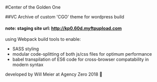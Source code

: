 #Center of the Golden One

##VC Archive of custom 'CGO' theme for wordpress build

#### **note: staging site url: http://kp0.60d.myftpupload.com**

using Webpack build tools to enable:
+ SASS styling
+ modular code-splitting of both js/css files for optimum performance
+ babel transpilation of ES6 code for cross-browser compatability in modern syntax


developed by Will Meier at Agency Zero 2018 🤑